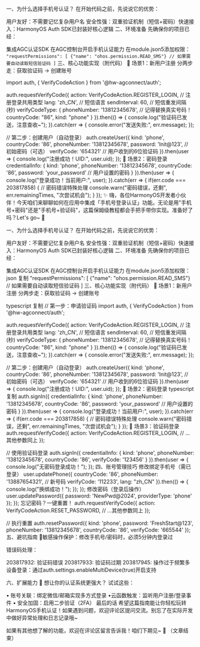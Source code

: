 一、为什么选择手机号认证？
在开始代码之前，先说说它的优势：

​​用户友好​​：不需要记忆复杂用户名
​​安全性强​​：双重验证机制（短信+密码）
​​快速接入​​：HarmonyOS Auth SDK已封装好核心逻辑
二、环境准备
先确保你的项目已经：

集成AGC认证SDK
在AGC控制台开启手机认证能力
在module.json5添加权限：
`"requestPermissions": [ {"name": "ohos.permission.READ_SMS"} // 如果需要自动读取短信验证码 ]`
三、核心功能实现（附代码）
🔑 场景1：新用户注册
​​分两步走：获取验证码 → 创建账号​

import auth, { VerifyCodeAction } from '@hw-agconnect/auth';

auth.requestVerifyCode({
  action: VerifyCodeAction.REGISTER_LOGIN, // 注册登录共用类型
  lang: 'zh_CN', // 短信语言
  sendInterval: 60, // 短信重发间隔(秒)
  verifyCodeType: {
    phoneNumber: '13812345678', // 记得替换真实号码！
    countryCode: "86",
    kind: "phone"
  }
}).then(() => {
  console.log("验证码已发送，注意查收~");
}).catch(err => {
  console.error("发送失败:", err.message);
});

// 第二步：创建用户（自动登录）
auth.createUser({
  kind: 'phone',
  countryCode: '86',
  phoneNumber: '13812345678',
  password: 'Init@123', // 初始密码（可选）
  verifyCode: '654321' // 用户收到的6位验证码
}).then(user => {
  console.log("注册成功！UID:", user.uid);
});
🔐 场景2：密码登录
  credentialInfo: {
    kind: 'phone',
    phoneNumber: '13812345678',
    countryCode: '86',
    password: 'your_password' // 用户设置的密码
  }
}).then(user => {
  console.log("登录成功！当前用户:", user);
}).catch(err => {
  if(err.code === 203817858) { // 密码错误特殊处理
    console.warn("密码错误，还剩", err.remainingTimes, "次尝试机会");
  }
});
✨ 嗨，各位HarmonyOS开发者小伙伴！今天咱们来聊聊如何在应用中集成「手机号登录认证」功能。无论是用"手机号+密码"还是"手机号+验证码"，这篇保姆级教程都会手把手带你实现。准备好了吗？Let's go~ 🚀

一、为什么选择手机号认证？
在开始代码之前，先说说它的优势：

​​用户友好​​：不需要记忆复杂用户名
​​安全性强​​：双重验证机制（短信+密码）
​​快速接入​​：HarmonyOS Auth SDK已封装好核心逻辑
二、环境准备
先确保你的项目已经：

集成AGC认证SDK
在AGC控制台开启手机认证能力
在module.json5添加权限：
json
复制
"requestPermissions": [
  {"name": "ohos.permission.READ_SMS"} // 如果需要自动读取短信验证码
]
三、核心功能实现（附代码）
🔑 场景1：新用户注册
​​分两步走：获取验证码 → 创建账号​​

typescript
复制
// 第一步：申请验证码
import auth, { VerifyCodeAction } from '@hw-agconnect/auth';

auth.requestVerifyCode({
  action: VerifyCodeAction.REGISTER_LOGIN, // 注册登录共用类型
  lang: 'zh_CN', // 短信语言
  sendInterval: 60, // 短信重发间隔(秒)
  verifyCodeType: {
    phoneNumber: '13812345678', // 记得替换真实号码！
    countryCode: "86",
    kind: "phone"
  }
}).then(() => {
  console.log("验证码已发送，注意查收~");
}).catch(err => {
  console.error("发送失败:", err.message);
});

// 第二步：创建用户（自动登录）
auth.createUser({
  kind: 'phone',
  countryCode: '86',
  phoneNumber: '13812345678',
  password: 'Init@123', // 初始密码（可选）
  verifyCode: '654321' // 用户收到的6位验证码
}).then(user => {
  console.log("注册成功！UID:", user.uid);
});
🔐 场景2：密码登录
typescript
复制
auth.signIn({
  credentialInfo: {
    kind: 'phone',
    phoneNumber: '13812345678',
    countryCode: '86',
    password: 'your_password' // 用户设置的密码
  }
}).then(user => {
  console.log("登录成功！当前用户:", user);
}).catch(err => {
  if(err.code === 203817858) { // 密码错误特殊处理
    console.warn("密码错误，还剩", err.remainingTimes, "次尝试机会");
  }
});
📲 场景3：验证码登录
auth.requestVerifyCode({
  action: VerifyCodeAction.REGISTER_LOGIN,
  // ...其他参数同上
});

// 使用验证码登录
auth.signIn({
  credentialInfo: {
    kind: 'phone',
    phoneNumber: '13812345678',
    countryCode: '86',
    verifyCode: '123456' 
  }
}).then(user => {
  console.log("无密码登录成功！");
});
四、账号管理技巧
修改绑定手机号（需已登录）
  user.updatePhone({
    countryCode: '86',
    phoneNumber: '13887654321', // 新号码
    verifyCode: '112233',
    lang: "zh_CN"
  }).then(() => {
    console.log("换绑成功！");
  });
});
修改密码（登录后操作）
  user.updatePassword({
    password: 'NewPwd@2024',
    providerType: 'phone' 
  });
});
忘记密码？一键重置！
auth.requestVerifyCode({
  action: VerifyCodeAction.RESET_PASSWORD,
  // ...其他参数同上
});

// 执行重置
auth.resetPassword({
  kind: 'phone',
  password: 'FreshStart@123',
  phoneNumber: '13812345678',
  countryCode: '86',
  verifyCode: '665544'
});
五、避坑指南 🚧
​​敏感操作保护​​：修改手机号/密码时，必须5分钟内登录过

​​错误码处理​​：

203817932: 验证码错误
203817933: 验证码过期
203817945: 操作过于频繁
​​多设备登录​​：通过auth.settings.enableMultiDevice(true)开启支持

六、扩展能力 🔗
想让你的认证系统更强大？ 试试这些：

• ​​账号关联​​：绑定微信/邮箱实现多方式登录
• ​​云函数触发​​：监听用户注册/登录事件
• ​​安全加固​​：启用二步验证（2FA）
最后的话
希望这篇指南能让你轻松玩转HarmonyOS手机认证！如果遇到问题，欢迎评论区提问交流。别忘了在实际开发中做好异常处理和日志记录哦~

如果有其他想了解的功能，欢迎在评论区留言告诉我！咱们下期见~ 👋 （文章结束）